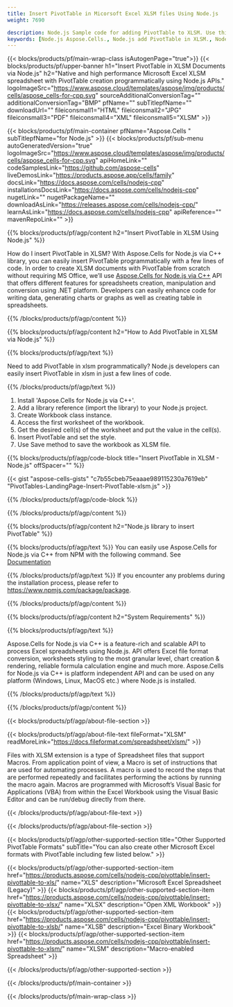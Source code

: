 ```yaml
---
title: Insert PivotTable in Micorsoft Excel XLSM files Using Node.js 
weight: 7690

description: Node.js Sample code for adding PivotTable to XLSM. Use this code for inserting PivotTable to XLSM file.
keywords: [Node.js Aspose.Cells., Node.js add PivotTable in XLSM., Node.js insert PivotTable in XLSM., Node.js create PivotTable in XLSM., Node.js modify PivotTable in XLSM., Node.js access PivotTable in XLSM]
---
```


{{< blocks/products/pf/main-wrap-class isAutogenPage="true">}}
{{< blocks/products/pf/upper-banner h1="Insert PivotTable in XLSM Documents via Node.js" h2="Native and high performance Microsoft Excel XLSM spreadsheet with PivotTable creation programmatically using Node.js APIs." logoImageSrc="https://www.aspose.cloud/templates/aspose/img/products/cells/aspose_cells-for-cpp.svg" sourceAdditionalConversionTag="" additionalConversionTag="BMP" pfName="" subTitlepfName="" downloadUrl="" fileiconsmall1="HTML" fileiconsmall2="JPG" fileiconsmall3="PDF" fileiconsmall4="XML" fileiconsmall5="XLSM" >}}

{{< blocks/products/pf/main-container pfName="Aspose.Cells " subTitlepfName="for Node.js" >}}
{{< blocks/products/pf/sub-menu autoGeneratedVersion="true" logoImageSrc="https://www.aspose.cloud/templates/aspose/img/products/cells/aspose_cells-for-cpp.svg" apiHomeLink="" codeSamplesLink="https://github.com/aspose-cells" liveDemosLink="https://products.aspose.app/cells/family" docsLink="https://docs.aspose.com/cells/nodejs-cpp" installationsDocsLink="https://docs.aspose.com/cells/nodejs-cpp" nugetLink="" nugetPackageName="" downloadAsLink="https://releases.aspose.com/cells/nodejs-cpp/" learnAsLink="https://docs.aspose.com/cells/nodejs-cpp" apiReference="" mavenRepoLink="" >}}


{{% blocks/products/pf/agp/content h2="Insert PivotTable in XLSM Using Node.js" %}}

How do I insert PivotTable in XLSM? With Aspose.Cells for Node.js via C++ library, you can easily insert PivotTable programmatically with  a few lines of code. In order to create XLSM documents with PivotTable from scratch without requiring MS Office, we’ll use [Aspose.Cells for Node.js via C++](https://products.aspose.com/cells/nodejs-cpp/) API that offers different features for spreadsheets creation, manipulation and conversion using .NET platform. Developers can easily enhance code for writing data, generating charts or graphs as well as creating table in spreadsheets.
 
{{% /blocks/products/pf/agp/content %}}


{{% blocks/products/pf/agp/content h2="How to Add PivotTable in XLSM via Node.js" %}}

{{% blocks/products/pf/agp/text %}}

Need to add PivotTable in xlsm programmatically? Node.js developers can easily insert PivotTable in xlsm in just a few lines of code.

{{% /blocks/products/pf/agp/text %}}

1.  Install 'Aspose.Cells for Node.js via C++'.
1.  Add a library reference (import the library) to your Node.js project.
1.  Create Workbook class instance.
1.  Access the first worksheet of the workbook.
1.  Get the desired cell(s) of the worksheet and put the value in the cell(s).
1.  Insert PivotTable and set the style.
1.  Use Save method to save the workbook as XLSM file.

{{% blocks/products/pf/agp/code-block title="Insert PivotTable in XLSM - Node.js" offSpacer="" %}}

{{< gist "aspose-cells-gists" "c7b55cbeb75eaaae989115230a7619eb" "PivotTables-LandingPage-Insert-PivotTable-xlsm.js" >}}

{{% /blocks/products/pf/agp/code-block %}}

{{% /blocks/products/pf/agp/content %}}

{{% blocks/products/pf/agp/content h2="Node.js library to insert PivotTable" %}}

{{% blocks/products/pf/agp/text %}}
You can easily use Aspose.Cells for Node.js via C++ from NPM with the following command. See [Documentation](https://docs.aspose.com/cells/nodejs-cpp/getting-started/#install-from-npm)

{{% /blocks/products/pf/agp/text %}}
If you encounter any problems during the installation process, please refer to https://www.npmjs.com/package/package.

{{% /blocks/products/pf/agp/content %}}

{{% blocks/products/pf/agp/content h2="System Requirements" %}}

{{% blocks/products/pf/agp/text %}}

 Aspose.Cells for Node.js via C++ is a feature-rich and scalable API to process Excel spreadsheets using Node.js. API offers Excel file format conversion, worksheets styling to the most granular level, chart creation & rendering, reliable formula calculation engine and much more. Aspose.Cells for Node.js via C++ is platform independent API and can be used on any platform (Windows, Linux, MacOS etc.) where Node.js is installed.
 
{{% /blocks/products/pf/agp/text %}}


{{% /blocks/products/pf/agp/content %}}

{{< blocks/products/pf/agp/about-file-section >}}

{{< blocks/products/pf/agp/about-file-text fileFormat="XLSM" readMoreLink="https://docs.fileformat.com/spreadsheet/xlsm/" >}}

Files with XLSM extension is a type of Spreadsheet files that support Macros. From application point of view, a Macro is set of instructions that are used for automating processes. A macro is used to record the steps that are performed repeatedly and facilitates performing the actions by running the macro again. Macros are programmed with Microsoft&rsquo;s Visual Basic for Applications (VBA) from within the Excel Workbook using the Visual Basic Editor and can be run/debug directly from there.

{{< /blocks/products/pf/agp/about-file-text >}}

{{< /blocks/products/pf/agp/about-file-section >}}
<!-- aboutfile Ends -->

{{< blocks/products/pf/agp/other-supported-section title="Other Supported PivotTable Formats" subTitle="You can also create other Microsoft Excel formats with PivotTable including few listed below." >}}

{{< blocks/products/pf/agp/other-supported-section-item href="https://products.aspose.com/cells/nodejs-cpp/pivottable/insert-pivottable-to-xls/" name="XLS" description="Microsoft Excel Spreadsheet (Legacy)" >}}
{{< blocks/products/pf/agp/other-supported-section-item href="https://products.aspose.com/cells/nodejs-cpp/pivottable/insert-pivottable-to-xlsx/" name="XLSX" description="Open XML Workbook" >}}
{{< blocks/products/pf/agp/other-supported-section-item href="https://products.aspose.com/cells/nodejs-cpp/pivottable/insert-pivottable-to-xlsb/" name="XLSB" description="Excel Binary Workbook" >}}
{{< blocks/products/pf/agp/other-supported-section-item href="https://products.aspose.com/cells/nodejs-cpp/pivottable/insert-pivottable-to-xlsm/" name="XLSM" description="Macro-enabled Spreadsheet" >}}

{{< /blocks/products/pf/agp/other-supported-section >}}

{{< /blocks/products/pf/main-container >}}
    
{{< /blocks/products/pf/main-wrap-class >}}

